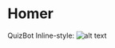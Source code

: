# Homer
QuizBot
Inline-style: 
![alt text](https://github.com/arunjayaprakash/Homer/blob/master/db/homer.png "Logo Title Text 1")
